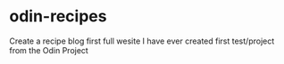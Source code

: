 # odin-recipes
Create a recipe blog
first full wesite I have ever created
first test/project from the Odin Project
